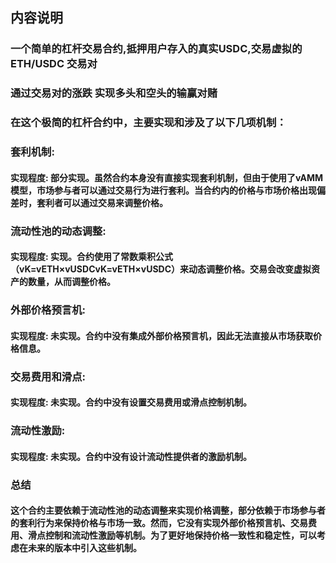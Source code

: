 ## 内容说明

### 一个简单的杠杆交易合约,抵押用户存入的真实USDC,交易虚拟的 ETH/USDC 交易对

### 通过交易对的涨跌 实现多头和空头的输赢对赌


### 在这个极简的杠杆合约中，主要实现和涉及了以下几项机制：

### 套利机制:
#### 实现程度: 部分实现。虽然合约本身没有直接实现套利机制，但由于使用了vAMM模型，市场参与者可以通过交易行为进行套利。当合约内的价格与市场价格出现偏差时，套利者可以通过交易来调整价格。
### 流动性池的动态调整:
#### 实现程度: 实现。合约使用了常数乘积公式（vK=vETH×vUSDCvK=vETH×vUSDC）来动态调整价格。交易会改变虚拟资产的数量，从而调整价格。
### 外部价格预言机:
#### 实现程度: 未实现。合约中没有集成外部价格预言机，因此无法直接从市场获取价格信息。
### 交易费用和滑点:
#### 实现程度: 未实现。合约中没有设置交易费用或滑点控制机制。
### 流动性激励:
#### 实现程度: 未实现。合约中没有设计流动性提供者的激励机制。
### 总结
#### 这个合约主要依赖于流动性池的动态调整来实现价格调整，部分依赖于市场参与者的套利行为来保持价格与市场一致。然而，它没有实现外部价格预言机、交易费用、滑点控制和流动性激励等机制。为了更好地保持价格一致性和稳定性，可以考虑在未来的版本中引入这些机制。
